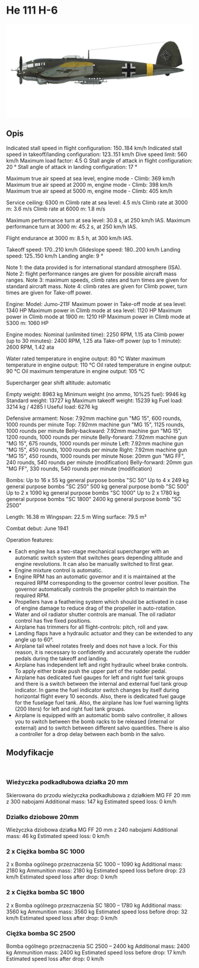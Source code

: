 # He 111 H-6

![he111h6](../images/he111h6.png)

## Opis

Indicated stall speed in flight configuration: 150..184 km/h
Indicated stall speed in takeoff/landing configuration: 123..151 km/h
Dive speed limit: 560 km/h
Maximum load factor: 4.5 G
Stall angle of attack in flight configuration: 20 °
Stall angle of attack in landing configuration: 17 °

Maximum true air speed at sea level, engine mode - Climb: 369 km/h
Maximum true air speed at 2000 m, engine mode - Climb: 398 km/h
Maximum true air speed at 5000 m, engine mode - Climb: 405 km/h

Service ceiling: 6300 m
Climb rate at sea level: 4.5 m/s
Climb rate at 3000 m: 3.6 m/s
Climb rate at 6000 m: 1.8 m/s

Maximum performance turn at sea level: 30.8 s, at 250 km/h IAS.
Maximum performance turn at 3000 m: 45.2 s, at 250 km/h IAS.

Flight endurance at 3000 m: 8.5 h, at 300 km/h IAS.

Takeoff speed: 170..210 km/h
Glideslope speed: 180..200 km/h
Landing speed: 125..150 km/h
Landing angle: 9 °

Note 1: the data provided is for international standard atmosphere (ISA).
Note 2: flight performance ranges are given for possible aircraft mass ranges.
Note 3: maximum speeds, climb rates and turn times are given for standard aircraft mass.
Note 4: climb rates are given for Climb power, turn times are given for Take-off power.

Engine:
Model: Jumo-211F
Maximum power in Take-off mode at sea level: 1340 HP
Maximum power in Climb mode at sea level: 1120 HP
Maximum power in Climb mode at 1900 m: 1210 HP
Maximum power in Climb mode at 5300 m: 1060 HP

Engine modes:
Nominal (unlimited time): 2250 RPM, 1.15 ata
Climb power (up to 30 minutes): 2400 RPM, 1.25 ata
Take-off power (up to 1 minute): 2600 RPM, 1.42 ata

Water rated temperature in engine output: 80 °C
Water maximum temperature in engine output: 110 °C
Oil rated temperature in engine output: 90 °C
Oil maximum temperature in engine output: 105 °C

Supercharger gear shift altitude: automatic 

Empty weight: 8963 kg
Minimum weight (no ammo, 10%25 fuel): 9946 kg
Standard weight: 13727 kg
Maximum takeoff weight: 15239 kg
Fuel load: 3214 kg / 4285 l
Useful load: 6276 kg

Defensive armament:
Nose: 7.92mm machine gun "MG 15", 600 rounds, 1000 rounds per minute
Top: 7.92mm machine gun "MG 15", 1125 rounds, 1000 rounds per minute
Belly-backward: 7.92mm machine gun "MG 15", 1200 rounds, 1000 rounds per minute
Belly-forward: 7.92mm machine gun "MG 15", 675 rounds, 1000 rounds per minute
Left: 7.92mm machine gun "MG 15", 450 rounds, 1000 rounds per minute
Right: 7.92mm machine gun "MG 15", 450 rounds, 1000 rounds per minute
Nose: 20mm gun "MG FF", 240 rounds, 540 rounds per minute (modification)
Belly-forward: 20mm gun "MG FF", 330 rounds, 540 rounds per minute (modification)

Bombs:
Up to 16 x 55 kg general purpose bombs "SC 50"
Up to 4 x 249 kg general purpose bombs "SC 250"
500 kg general purpose bomb "SC 500"
Up to 2 x 1090 kg general purpose bombs "SC 1000"
Up to 2 x 1780 kg general purpose bombs "SC 1800"
2400 kg general purpose bomb "SC 2500"

Length: 16.38 m
Wingspan: 22.5 m
Wing surface: 79.5 m²

Combat debut: June 1941

Operation features:
- Each engine has a two-stage mechanical supercharger with an automatic switch system that switches gears depending altitude and engine revolutions. It can also be manually switched to first gear.
- Engine mixture control is automatic.
- Engine RPM has an automatic governor and it is maintained at the required RPM corresponding to the governor control lever position. The governor automatically controls the propeller pitch to maintain the required RPM.
- Propellers have a feathering system which should be activated in case of engine damage to reduce drag of the propeller in auto-rotation.
- Water and oil radiator shutter controls are manual. The oil radiator control has five fixed positions.
- Airplane has trimmers for all flight-controls: pitch, roll and yaw.
- Landing flaps have a hydraulic actuator and they can be extended to any angle up to 60°.
- Airplane tail wheel rotates freely and does not have a lock. For this reason, it is necessary to confidently and accurately operate the rudder pedals during the takeoff and landing.
- Airplane has independent left and right hydraulic wheel brake controls. To apply either brake push the upper part of the rudder pedal.
- Airplane has dedicated fuel gauges for left and right fuel tank groups and there is a switch between the internal and external fuel tank group indicator. In game the fuel indicator switch changes by itself during horizontal flight every 10 seconds. Also, there is dedicated fuel gauge for the fuselage fuel tank. Also, the airplane has low fuel warning lights (200 liters) for left and right fuel tank groups.
- Airplane is equipped with an automatic bomb salvo controller, it allows you to switch between the bomb racks to be released (internal or external) and to switch between different salvo quantities. There is also a controller for a drop delay between each bomb in the salvo.

## Modyfikacje
﻿


### Wieżyczka podkadłubowa działka 20 mm 

Skierowana do przodu wieżyczka podkadłubowa z działkiem MG FF 20 mm z 300 nabojami
Additional mass: 147 kg
Estimated speed loss: 0 km/h﻿


### Działko dziobowe 20mm 

Wieżyczka dziobowa działka MG FF 20 mm z 240 nabojami
Additional mass: 46 kg
Estimated speed loss: 0 km/h﻿


### 2 x Ciężka bomba SC 1000 

2 x Bomba ogólnego przeznaczenia SC 1000 – 1090 kg
Additional mass: 2180 kg
Ammunition mass: 2180 kg
Estimated speed loss before drop: 23 km/h
Estimated speed loss after drop: 0 km/h﻿


### 2 x Ciężka bomba SC 1800

2 x Bomba ogólnego przeznaczenia SC 1800 – 1780 kg
Additional mass: 3560 kg
Ammunition mass: 3560 kg
Estimated speed loss before drop: 32 km/h
Estimated speed loss after drop: 0 km/h﻿


### Ciężka bomba SC 2500

Bomba ogólnego przeznaczenia SC 2500 – 2400 kg
Additional mass: 2400 kg
Ammunition mass: 2400 kg
Estimated speed loss before drop: 17 km/h
Estimated speed loss after drop: 0 km/h